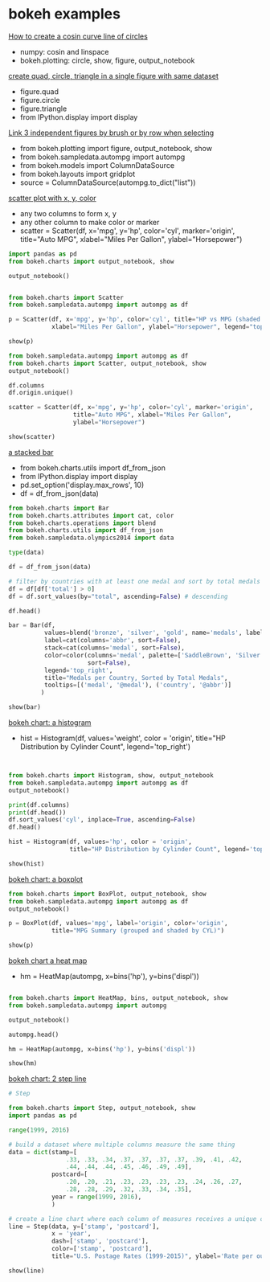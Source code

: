 # bokeh examples

[How to create a cosin curve line of circles](http://localhost:8888/notebooks/scripts/a%20cosin%20curve%20line%20of%20circles.ipynb)
- numpy: cosin and linspace
- bokeh.plotting: circle, show, figure, output_notebook

[create quad, circle, triangle in a single figure with same dataset](http://localhost:8888/notebooks/scripts/create%20quad%2C%20circle%2C%20triangle%20in%20a%20single%20figure%20with%20same%20dataset.ipynb)
- figure.quad
- figure.circle
- figure.triangle
- from IPython.display import display

[Link 3 independent figures by brush or by row when selecting](http://localhost:8888/notebooks/scripts/Link%203%20independent%20figures%20by%20brush%20or%20by%20row%20when%20selecting.ipynb)
- from bokeh.plotting import figure, output_notebook, show
- from bokeh.sampledata.autompg import autompg
- from bokeh.models import ColumnDataSource
- from bokeh.layouts import gridplot
- source = ColumnDataSource(autompg.to_dict("list"))


[scatter plot with x, y, color](http://localhost:8888/notebooks/scripts/scatter%20plot%20with%20x%2C%20y%2C%20color.ipynb)
- any two columns to form x, y
- any other column to make color or marker
- scatter = Scatter(df, x='mpg', y='hp', color='cyl', marker='origin',
                  title="Auto MPG", xlabel="Miles Per Gallon",
                  ylabel="Horsepower")

```python
import pandas as pd
from bokeh.charts import output_notebook, show

output_notebook()


from bokeh.charts import Scatter
from bokeh.sampledata.autompg import autompg as df

p = Scatter(df, x='mpg', y='hp', color='cyl', title="HP vs MPG (shaded by CYL)",
            xlabel="Miles Per Gallon", ylabel="Horsepower", legend="top_right")

show(p)

from bokeh.sampledata.autompg import autompg as df
from bokeh.charts import Scatter, output_notebook, show
output_notebook()

df.columns
df.origin.unique()

scatter = Scatter(df, x='mpg', y='hp', color='cyl', marker='origin',
                  title="Auto MPG", xlabel="Miles Per Gallon",
                  ylabel="Horsepower")

show(scatter)

```




[a stacked bar](http://localhost:8888/notebooks/scripts/a%20stacked%20bar.ipynb)  
- from bokeh.charts.utils import df_from_json         
- from IPython.display import display    
- pd.set_option('display.max_rows', 10)
- df = df_from_json(data)

```python
from bokeh.charts import Bar
from bokeh.charts.attributes import cat, color
from bokeh.charts.operations import blend
from bokeh.charts.utils import df_from_json
from bokeh.sampledata.olympics2014 import data

type(data)

df = df_from_json(data)

# filter by countries with at least one medal and sort by total medals
df = df[df['total'] > 0]
df = df.sort_values(by="total", ascending=False) # descending

df.head()

bar = Bar(df,
          values=blend('bronze', 'silver', 'gold', name='medals', labels_name='medal'),
          label=cat(columns='abbr', sort=False),
          stack=cat(columns='medal', sort=False),
          color=color(columns='medal', palette=['SaddleBrown', 'Silver', 'Goldenrod'],
                      sort=False),
          legend='top_right',
          title="Medals per Country, Sorted by Total Medals",
          tooltips=[('medal', '@medal'), ('country', '@abbr')]
         )

show(bar)

```

[bokeh chart: a histogram](http://localhost:8888/notebooks/scripts/bokeh%20chart%20a%20histogram.ipynb)   
- hist = Histogram(df, values='weight', color = 'origin',
                 title="HP Distribution by Cylinder Count", legend='top_right')

```python


from bokeh.charts import Histogram, show, output_notebook
from bokeh.sampledata.autompg import autompg as df
output_notebook()

print(df.columns)
print(df.head())
df.sort_values('cyl', inplace=True, ascending=False)
df.head()

hist = Histogram(df, values='hp', color = 'origin',
                 title="HP Distribution by Cylinder Count", legend='top_right')

show(hist)

```


[bokeh chart: a boxplot](http://localhost:8888/notebooks/scripts/bokeh%20chart%20a%20boxplot.ipynb)
```python
from bokeh.charts import BoxPlot, output_notebook, show
from bokeh.sampledata.autompg import autompg as df
output_notebook()

p = BoxPlot(df, values='mpg', label='origin', color='origin',
            title="MPG Summary (grouped and shaded by CYL)")

show(p)

```



[bokeh chart a heat map](http://localhost:8888/notebooks/scripts/bokeh%20chart%20a%20heat%20map.ipynb)                 
- hm = HeatMap(autompg, x=bins('hp'), y=bins('displ'))
```python

from bokeh.charts import HeatMap, bins, output_notebook, show
from bokeh.sampledata.autompg import autompg

output_notebook()

autompg.head()

hm = HeatMap(autompg, x=bins('hp'), y=bins('displ'))

show(hm)

```




[bokeh chart: 2 step line](http://localhost:8888/notebooks/scripts/bokeh%20chart%202%20step%20line%20in%20one%20figure.ipynb)
```python
# Step

from bokeh.charts import Step, output_notebook, show
import pandas as pd

range(1999, 2016)

# build a dataset where multiple columns measure the same thing
data = dict(stamp=[
                .33, .33, .34, .37, .37, .37, .37, .39, .41, .42,
                .44, .44, .44, .45, .46, .49, .49],
            postcard=[
                .20, .20, .21, .23, .23, .23, .23, .24, .26, .27,
                .28, .28, .29, .32, .33, .34, .35],
            year = range(1999, 2016),
            )

# create a line chart where each column of measures receives a unique color and dash style
line = Step(data, y=['stamp', 'postcard'],
            x = 'year',
            dash=['stamp', 'postcard'],
            color=['stamp', 'postcard'],
            title="U.S. Postage Rates (1999-2015)", ylabel='Rate per ounce', legend=True)

show(line)
```

